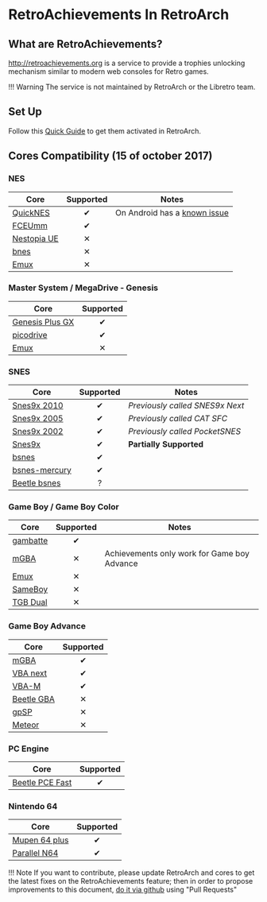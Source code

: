 # RetroAchievements In RetroArch

## What are RetroAchievements?

http://retroachievements.org is a service to provide a trophies unlocking mechanism similar to modern web consoles for Retro games.

!!! Warning
    The service is not maintained by RetroArch or the Libretro team.


## Set Up

Follow this [Quick Guide](http://www.retroarch.com/index.php?page=achievements) to get them activated in RetroArch.


## Cores Compatibility (15 of october 2017)

### NES

| Core				                                                		| Supported | Notes |
|---------------------------------------------------------------------------|:---------:|-------|
| [QuickNES](https://github.com/libretro/QuickNES_Core)             		| ✔         | On Android has a [known issue](https://github.com/libretro/RetroArch/issues/3973)|
| [FCEUmm](https://github.com/libretro/libretro-fceumm)             		| ✔         |		|
| [Nestopia UE](https://github.com/libretro/nestopia)						| ✕         |		|
| [bnes](https://github.com/libretro/bnes-libretro)							| ✕         |		|
| [Emux](https://github.com/libretro/emux)									| ✕         |		|

### Master System / MegaDrive - Genesis

| Core				                                                		| Supported |
|---------------------------------------------------------------------------|:---------:|
| [Genesis Plus GX](https://github.com/libretro/Genesis-Plus-GX)			| ✔         |
| [picodrive](https://github.com/libretro/picodrive)						| ✔         |
| [Emux](https://github.com/libretro/emux)									| ✕         |

### SNES

| Core				                                                		| Supported | Notes |
|---------------------------------------------------------------------------|:---------:|-------|
| [Snes9x 2010](https://github.com/libretro/snes9x2010)						| ✔         | *Previously called SNES9x Next*	|
| [Snes9x 2005](https://github.com/libretro/snes9x2005)						| ✔         | *Previously called CAT SFC*		|
| [Snes9x 2002](https://github.com/libretro/snes9x2002)						| ✔         | *Previously called PocketSNES*	|
| [Snes9x](https://github.com/libretro/snes9x)								| ✔         | **Partially Supported**			|
| [bsnes](https://github.com/libretro/bsnes-libretro)						| ✔         |		|
| [bsnes-mercury](https://github.com/libretro/bsnes-mercury)				| ✔         |		|
| [Beetle bsnes](https://github.com/libretro/beetle-bsnes-libretro)			| ?         |		|

### Game Boy / Game Boy Color

| Core					                                                	| Supported | Notes |
|---------------------------------------------------------------------------|:---------:|-------|
| [gambatte](https://github.com/libretro/gambatte-libretro)					| ✔         |		|
| [mGBA](https://github.com/libretro/mgba)									| ✕         | Achievements only work for Game boy Advance |
| [Emux](https://github.com/libretro/emux)									| ✕         |		|
| [SameBoy](https://github.com/libretro/SameBoy)							| ✕         |		|
| [TGB Dual](https://github.com/libretro/tgbdual-libretro)					| ✕         |		|

### Game Boy Advance

| Core					                                                	| Supported |
|---------------------------------------------------------------------------|:---------:|
| [mGBA](https://github.com/libretro/mgba)									| ✔         |
| [VBA next](https://github.com/libretro/vba-next)							| ✔         |
| [VBA-M](https://github.com/libretro/vbam-libretro)						| ✔         |
| [Beetle GBA](https://github.com/libretro/beetle-gba-libretro)				| ✕         |
| [gpSP](https://github.com/libretro/gpsp)									| ✕         |
| [Meteor](https://github.com/libretro/meteor-libretro)						| ✕         |

### PC Engine

| Core					                                                	| Supported |
|---------------------------------------------------------------------------|:---------:|
| [Beetle PCE Fast](https://github.com/libretro/beetle-pce-fast-libretro)	| ✔         |


### Nintendo 64

| Core					                                                	| Supported |
|---------------------------------------------------------------------------|:---------:|
| [Mupen 64 plus](https://github.com/libretro/mupen64plus-libretro)			| ✔         |
| [Parallel N64](https://github.com/libretro/parallel-n64)					| ✔         |


!!! Note
	If you want to contribute, please update RetroArch and cores to get the latest fixes on the RetroAchievements feature;
    then in order to propose improvements to this document, [do it via github](https://github.com/libretro/docs/tree/master/docs/guides/retroachievements.md) using "Pull Requests"


